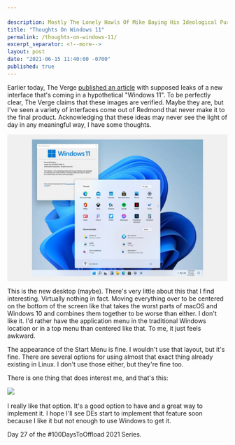 ```yaml
---

description: Mostly The Lonely Howls Of Mike Baying His Ideological Purity At The Moon
title: "Thoughts On Windows 11"
permalink: /thoughts-on-windows-11/
excerpt_separator: <!--more-->
layout: post
date: "2021-06-15 11:40:00 -0700"
published: true
---
```


Earlier today, The Verge [published an article](https://www.theverge.com/2021/6/15/22535123/microsoft-windows-11-leak-screenshots-start-menu) with supposed leaks of a new interface that's coming in a hypothetical "Windows 11". To be perfectly clear, The Verge claims that these images are verified. Maybe they are, but I've seen a variety of interfaces come out of Redmond that never make it to the final product. Acknowledging that these ideas may never see the light of day in any meaningful way, I have some thoughts.

<!--more-->

<img align="middle" src="/assets/images/windows11start.webp">

This is the new desktop (maybe). There's very little about this that I find interesting. Virtually nothing in fact. Moving everything over to be centered on the bottom of the screen like that takes the worst parts of macOS and Windows 10 and combines them together to be worse than either. I don't like it. I'd rather have the application menu in the traditional Windows location or in a top menu than centered like that. To me, it just feels awkward.

The appearance of the Start Menu is fine. I wouldn't use that layout, but it's fine. There are several options for using almost that exact thing already existing in Linux. I don't use those either, but they're fine too.

There is one thing that does interest me, and that's this:

<img src="middle" src="/assets/images/windows11snap.gif">

I really like that option. It's a good option to have and a great way to implement it. I hope I'll see DEs start to implement that feature soon because I like it but not enough to use Windows to get it.

Day 27 of the #100DaysToOffload 2021 Series.
